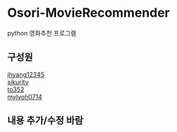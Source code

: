 # Osori-MovieRecommender
python 영화추천 프로그램

## 구성원
[jhyang12345](https://github.com/jhyang12345) <br>
[sikurity](https://github.com/sikurity) <br>
[to352](https://github.com/to352) <br>
[mylvoh0714](https://github.com/mylvoh0714) <br>

## 내용 추가/수정 바람
